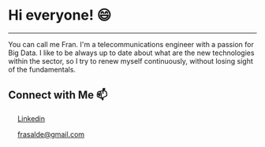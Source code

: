 # Hi everyone! :smile:
---
You can call me Fran. I'm a telecommunications engineer with a passion for Big Data.
I like to be always up to date about what are the new technologies within the sector, so I try to renew myself continuously, without losing sight of the fundamentals.

## Connect with Me :mailbox:

<img src="https://user-images.githubusercontent.com/51086411/210237074-49af3d25-0ac6-416e-a696-f8ceaa165489.png" width="15"/>  [Linkedin](https://www.linkedin.com/in/francisco-javier-salvado-de-la-llave-8660b9131/) 

<img src="https://user-images.githubusercontent.com/51086411/210237807-f6c86fcd-4aef-42dc-902e-5953b0fe4327.png" width="15"/> frasalde@gmail.com

